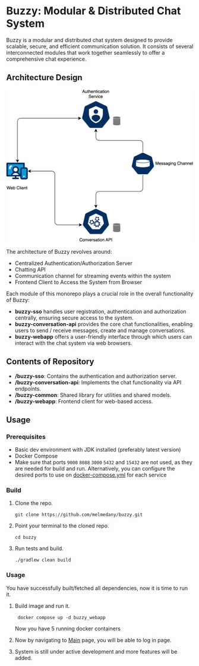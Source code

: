 # Buzzy: Modular & Distributed Chat System

Buzzy is a modular and distributed chat system designed to provide scalable, secure, and efficient communication solution. It consists of several interconnected modules that work together seamlessly to offer a comprehensive chat experience.

## Architecture Design

![Buzzy Architecture](buzzy.svg)



The architecture of Buzzy revolves around:

- Centralized Authentication/Authorization Server
- Chatting API
- Communication channel for streaming events within the system
- Frontend Client to Access the System from Browser

Each module of this monorepo plays a crucial role in the overall functionality of Buzzy:

- **buzzy-sso** handles user registration, authentication and authorization centrally, ensuring secure access to the system.
- **buzzy-conversation-api** provides the core chat functionalities, enabling users to send / receive messages, create and manage conversations.
- **buzzy-webapp** offers a user-friendly interface through which users can interact with the chat system via web browsers.

## Contents of Repository

- **/buzzy-sso**: Contains the authentication and authorization server.
- **/buzzy-conversation-api**: Implements the chat functionality via API endpoints.
- **/buzzy-common**: Shared library for utilities and shared models.
- **/buzzy-webapp**: Frontend client for web-based access.

## Usage

### Prerequisites

* Basic dev environment with JDK installed (preferably latest version)
* Docker Compose
* Make sure that ports `9000` `8088` `3000` `5432` and `15432` are not used, as they are needed for build and run. Alternatively, you can configure the desired ports to use on [docker-compose.yml](docker-compose.yml) for each service

### Build

1. Clone the repo.
   ```
   git clone https://github.com/melmedany/buzzy.git
   ```

2. Point your terminal to the cloned repo.
    ```
    cd buzzy
    ```

4. Run tests and build.
    ```
    ./gradlew clean build

### Usage

You have successfully built/fetched all dependencies, now it is time to run it.

1. Build image and run it.
    ```
     docker compose up -d buzzy_webapp
    ```
   Now you have 5 running docker containers

2. Now by navigating to [Main](http://localhost:3000) page, you will be able to log in page.

3. System is still under active development and more features will be added.